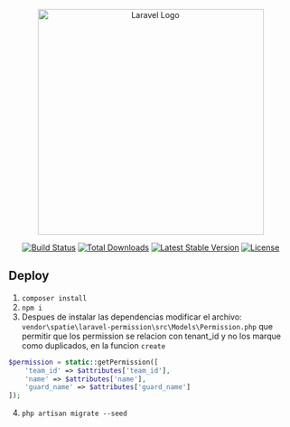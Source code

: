 <p align="center"><a href="https://laravel.com" target="_blank"><img src="https://raw.githubusercontent.com/laravel/art/master/logo-lockup/5%20SVG/2%20CMYK/1%20Full%20Color/laravel-logolockup-cmyk-red.svg" width="400" alt="Laravel Logo"></a></p>

<p align="center">
<a href="https://github.com/laravel/framework/actions"><img src="https://github.com/laravel/framework/workflows/tests/badge.svg" alt="Build Status"></a>
<a href="https://packagist.org/packages/laravel/framework"><img src="https://img.shields.io/packagist/dt/laravel/framework" alt="Total Downloads"></a>
<a href="https://packagist.org/packages/laravel/framework"><img src="https://img.shields.io/packagist/v/laravel/framework" alt="Latest Stable Version"></a>
<a href="https://packagist.org/packages/laravel/framework"><img src="https://img.shields.io/packagist/l/laravel/framework" alt="License"></a>
</p>

## Deploy

1. `composer install`
2. `npm i`
3. Despues de instalar las dependencias modificar el archivo: `vendor\spatie\laravel-permission\src\Models\Permission.php` que permitir que los permission se relacion con tenant_id y no los marque como duplicados, en la funcion `create`
```php
$permission = static::getPermission([
    'team_id' => $attributes['team_id'],
    'name' => $attributes['name'],
    'guard_name' => $attributes['guard_name']
]);
```
4. `php artisan migrate --seed`
